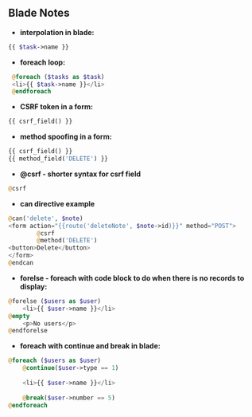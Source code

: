 ## Blade Notes
- **interpolation in blade:**
```php
{{ $task->name }}
```
- **foreach loop:**
```php
 @foreach ($tasks as $task)
 <li>{{ $task->name }}</li>
 @endforeach
 ```
 - **CSRF token in a form:**
 ```php
 {{ csrf_field() }}
 ```
 - **method spoofing in a form:**
 ```php
{{ csrf_field() }}
{{ method_field('DELETE') }}
```
- **@csrf - shorter syntax for csrf field**
```php
@csrf
```
- **can directive example**
```php
@can('delete', $note)
<form action="{{route('deleteNote', $note->id)}}" method="POST">
        @csrf
        @method('DELETE')
<button>Delete</button>
</form>
@endcan
```
- **forelse - foreach with code block to do when there is no records to display:**
```php
@forelse ($users as $user)
    <li>{{ $user->name }}</li>
@empty
    <p>No users</p>
@endforelse
```
- **foreach with continue and break in blade:**
```php
@foreach ($users as $user)
    @continue($user->type == 1)
 
    <li>{{ $user->name }}</li>
 
    @break($user->number == 5)
@endforeach
```

